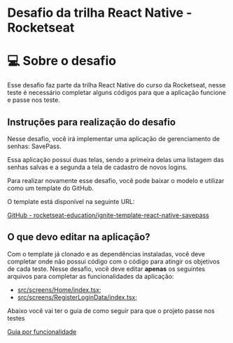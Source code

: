 # Desafio da trilha React Native - Rocketseat

# 💻 Sobre o desafio

Esse desafio faz parte da trilha React Native do curso da Rocketseat, nesse teste é necessário completar alguns códigos para que a aplicação funcione e passe nos teste.

## Instruções para realização do desafio

Nesse desafio, você irá implementar uma aplicação de gerenciamento de senhas: SavePass.

Essa aplicação possui duas telas, sendo a primeira delas uma listagem das senhas salvas e a segunda a tela de cadastro de novos logins.


Para realizar novamente esse desafio, você pode baixar o modelo e utilizar como um template do GitHub.

O template está disponível na seguinte URL: 

[GitHub - rocketseat-education/ignite-template-react-native-savepass](https://github.com/rocketseat-education/ignite-template-react-native-savepass)


## O que devo editar na aplicação?

Com o template já clonado e as dependências instaladas, você deve completar onde não possui código com o código para atingir os objetivos de cada teste. Nesse desafio, você deve editar **apenas** os seguintes arquivos para completar as funcionalidades da aplicação:

- [src/screens/Home/index.tsx](https://github.com/rocketseat-education/ignite-template-react-native-savepass/blob/main/src/screens/Home/index.tsx);
- [src/screens/RegisterLoginData/index.tsx](https://github.com/rocketseat-education/ignite-template-react-native-savepass/blob/main/src/screens/RegisterLoginData/index.tsx);

Abaixo você vai ter o guia de como seguir para que o projeto passe nos testes

[Guia por funcionalidade](https://www.notion.so/Guia-por-funcionalidade-8f162be6c6094c36951d357e959d333a)